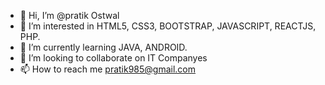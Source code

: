 - 👋 Hi, I’m @pratik Ostwal
- 👀 I’m interested in HTML5, CSS3, BOOTSTRAP, JAVASCRIPT, REACTJS, PHP.
- 🌱 I’m currently learning JAVA, ANDROID.
- 💞️ I’m looking to collaborate on IT Companyes
- 📫 How to reach me pratik985@gmail.com
